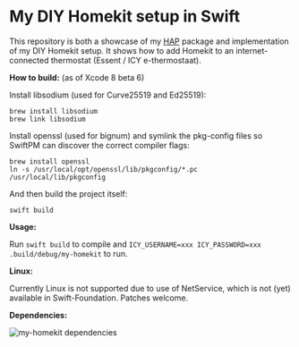 My DIY Homekit setup in Swift
=============================

This repository is both a showcase of my [HAP](https://github.com/Bouke/HAP) package and implementation of my DIY Homekit setup. It shows how to add Homekit to an internet-connected thermostat (Essent / ICY e-thermostaat).

**How to build:** (as of Xcode 8 beta 6)

Install libsodium (used for Curve25519 and Ed25519):

    brew install libsodium
    brew link libsodium

Install openssl (used for bignum) and symlink the pkg-config files so SwiftPM can discover the correct compiler flags:

    brew install openssl
    ln -s /usr/local/opt/openssl/lib/pkgconfig/*.pc /usr/local/lib/pkgconfig

And then build the project itself:

    swift build

**Usage:**

Run ``swift build`` to compile and ``ICY_USERNAME=xxx ICY_PASSWORD=xxx .build/debug/my-homekit`` to run.

**Linux:**

Currently Linux is not supported due to use of NetService, which is not (yet) available in Swift-Foundation. Patches welcome.

**Dependencies:**

![my-homekit dependencies](http://swiftpm-deps.honza.tech/dependencies/Bouke/my-homekit?format=png)
